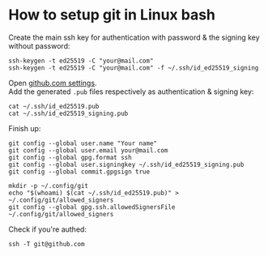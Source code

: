 # How to setup git in Linux bash

Create the main ssh key for authentication with password & the signing key without password:
```
ssh-keygen -t ed25519 -C "your@mail.com"
ssh-keygen -t ed25519 -C "your@mail.com" -f ~/.ssh/id_ed25519_signing
```

Open [github.com settings](https://github.com/settings/keys).  
Add the generated `.pub` files respectively as authentication & signing key:
```
cat ~/.ssh/id_ed25519.pub
cat ~/.ssh/id_ed25519_signing.pub
```


Finish up:
```
git config --global user.name "Your name"
git config --global user.email your@mail.com
git config --global gpg.format ssh
git config --global user.signingkey ~/.ssh/id_ed25519_signing.pub
git config --global commit.gpgsign true

mkdir -p ~/.config/git
echo "$(whoami) $(cat ~/.ssh/id_ed25519.pub)" > ~/.config/git/allowed_signers
git config --global gpg.ssh.allowedSignersFile ~/.config/git/allowed_signers
```

Check if you're authed:
```
ssh -T git@github.com
```
